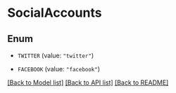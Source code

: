 # SocialAccounts

## Enum


* `TWITTER` (value: `"twitter"`)

* `FACEBOOK` (value: `"facebook"`)


[[Back to Model list]](../README.md#documentation-for-models) [[Back to API list]](../README.md#documentation-for-api-endpoints) [[Back to README]](../README.md)


